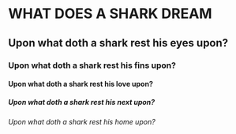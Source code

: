 <!DOCTYPE htlm>
<html lang="en">
  <meta charset="UTF-8">
  <meta http-equiv="X-UA-Compatible" content="IE-edge">
  <meta name="viewport" content="width=device-width, initial-scale=1.0">
  <link rel-"stylesheet" href="style.css">
  <title>Where Does a Shark Dream?</title>
</head>
<body>
    <div class="container">
      <h1>WHAT DOES A SHARK DREAM</h1>
      <h2>Upon what doth a shark rest his eyes upon? </h2> 
      <h3>Upon what doth a shark rest his fins upon? </h3>
      <h4>Upon what doth a shark rest his love upon? </h4>  
      <h5>Upon what doth a shark rest his next upon? </h5>
      <h6>Upon what doth a shark rest his home upon? </h6>
    </div>
</body>
</html>
